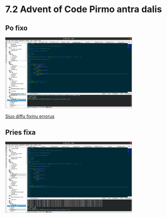 # 7.2 Advent of Code Pirmo antra dalis

## Po fixo

<img src="docs/img/7.2.fixed.png" width="400">

[Siuo diffu fixinu errorus](https://github.com/shinbeth/pasizaidimai/commit/403046c895d638f8d6e7f734292902c4fa02c068)

## Pries fixa

<img src="docs/img/7.2.png" width="400">
